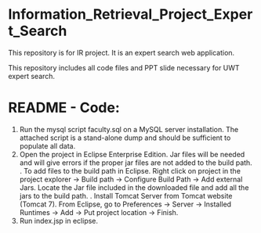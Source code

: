 Information_Retrieval_Project_Expert_Search
===========================================

This repository is for IR project. It is an expert search web application.

This repository includes all code files and PPT slide necessary for UWT expert search.

README - Code:
==============

1. Run the mysql script faculty.sql on a MySQL server installation. The attached script is a stand-alone dump and should be    sufficient to populate all data.
2. Open the project in Eclipse Enterprise Edition. Jar files will be needed and will give errors
   if the proper jar files are not added to the build path.
   	. To add files to the build path in Eclipse. Right click on project in the project
   	  explorer -> Build path -> Configure Build Path -> Add external Jars. Locate the
   	  Jar file included in the downloaded file and add all the jars to the build path.
   	. Install Tomcat Server from Tomcat website (Tomcat 7). From Eclipse, go to
   	  Preferences -> Server -> Installed Runtimes -> Add -> Put project location ->
   	  Finish.
3. Run index.jsp in eclipse.
   	  
